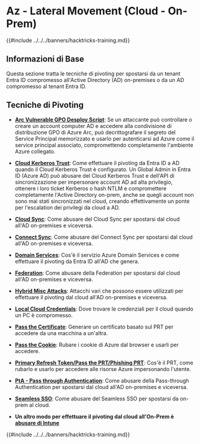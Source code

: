 # Az - Lateral Movement (Cloud - On-Prem)

{{#include ../../../banners/hacktricks-training.md}}

## Informazioni di Base

Questa sezione tratta le tecniche di pivoting per spostarsi da un tenant Entra ID compromesso all'Active Directory (AD) on-premises o da un AD compromesso al tenant Entra ID.

## Tecniche di Pivoting

- [**Arc Vulnerable GPO Desploy Script**](az-arc-vulnerable-gpo-deploy-script.md): Se un attaccante può controllare o creare un account computer AD e accedere alla condivisione di distribuzione GPO di Azure Arc, può decrittografare il segreto del Service Principal memorizzato e usarlo per autenticarsi ad Azure come il service principal associato, compromettendo completamente l'ambiente Azure collegato.

- [**Cloud Kerberos Trust**](az-cloud-kerberos-trust.md): Come effettuare il pivoting da Entra ID a AD quando il Cloud Kerberos Trust è configurato. Un Global Admin in Entra ID (Azure AD) può abusare del Cloud Kerberos Trust e dell'API di sincronizzazione per impersonare account AD ad alta privilegio, ottenere i loro ticket Kerberos o hash NTLM e compromettere completamente l'Active Directory on-prem, anche se quegli account non sono mai stati sincronizzati nel cloud, creando effettivamente un ponte per l'escalation dei privilegi da cloud a AD.

- [**Cloud Sync**](az-cloud-sync.md): Come abusare del Cloud Sync per spostarsi dal cloud all'AD on-premises e viceversa.

- [**Connect Sync**](az-connect-sync.md): Come abusare del Connect Sync per spostarsi dal cloud all'AD on-premises e viceversa.

- [**Domain Services**](az-domain-services.md): Cos'è il servizio Azure Domain Services e come effettuare il pivoting da Entra ID all'AD che genera.

- [**Federation**](az-federation.md): Come abusare della Federation per spostarsi dal cloud all'AD on-premises e viceversa.

- [**Hybrid Misc Attacks**](az-hybrid-identity-misc-attacks.md): Attacchi vari che possono essere utilizzati per effettuare il pivoting dal cloud all'AD on-premises e viceversa.

- [**Local Cloud Credentials**](az-local-cloud-credentials.md): Dove trovare le credenziali per il cloud quando un PC è compromesso.

- [**Pass the Certificate**](az-pass-the-certificate.md): Generare un certificato basato sul PRT per accedere da una macchina a un'altra.

- [**Pass the Cookie**](az-pass-the-cookie.md): Rubare i cookie di Azure dal browser e usarli per accedere.

- [**Primary Refresh Token/Pass the PRT/Phishing PRT**](az-primary-refresh-token-prt.md): Cos'è il PRT, come rubarlo e usarlo per accedere alle risorse Azure impersonando l'utente.

- [**PtA - Pass through Authentication**](az-pta-pass-through-authentication.md): Come abusare della Pass-through Authentication per spostarsi dal cloud all'AD on-premises e viceversa.

- [**Seamless SSO**](az-seamless-sso.md): Come abusare del Seamless SSO per spostarsi da on-prem al cloud.

- **Un altro modo per effettuare il pivoting dal cloud all'On-Prem è** [**abusare di Intune**](../az-services/intune.md)

{{#include ../../../banners/hacktricks-training.md}}
